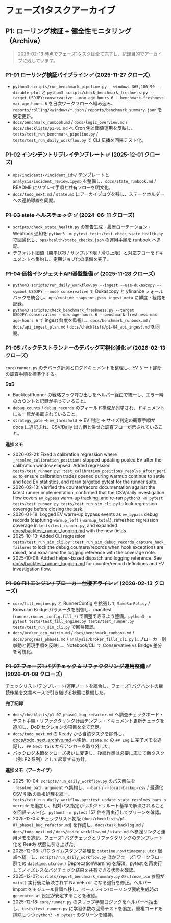 # フェーズ1タスクアーカイブ

## P1: ローリング検証 + 健全性モニタリング（Archive）

> 2026-02-13 時点でフェーズ1タスクは全て完了し、記録目的でアーカイブに残しています。

### ~~P1-01 ローリング検証パイプライン~~ ✅ (2025-11-27 クローズ)
- `python3 scripts/run_benchmark_pipeline.py --windows 365,180,90 --disable-plot` と `python3 scripts/check_benchmark_freshness.py --target USDJPY:conservative --max-age-hours 6 --benchmark-freshness-max-age-hours 6` を日次ワークフローへ組み込み、`reports/rolling/<window>/*.json` / `reports/benchmark_summary.json` を安定更新。
- `docs/benchmark_runbook.md` / `docs/logic_overview.md` / `docs/checklists/p1-01.md` へ Cron 例と閾値運用を反映し、`tests/test_run_benchmark_pipeline.py` / `tests/test_run_daily_workflow.py` で CLI 伝播を回帰テスト化。

### ~~P1-02 インシデントリプレイテンプレート~~ ✅ (2025-12-01 クローズ)
- `ops/incidents/<incident_id>/` テンプレートと `analysis/incident_review.ipynb` を整備し、`docs/state_runbook.md` / README にリプレイ手順と共有フローを明文化。
- `docs/todo_next.md` / `state.md` にアーカイブログを残し、ステークホルダーへの連絡導線を同期。

### ~~P1-03 state ヘルスチェック~~ ✅ (2024-06-11 クローズ)
- `scripts/check_state_health.py` の警告生成・履歴ローテーション・Webhook 通知を `python3 -m pytest tests/test_check_state_health.py` で回帰化し、`ops/health/state_checks.json` の運用手順を runbook へ追記。
- デフォルト閾値（勝率LCB / サンプル下限 / 滑り上限）と対応フローをドキュメントへ集約し、定期ジョブ化の準備を完了。

### ~~P1-04 価格インジェストAPI基盤整備~~ ✅ (2025-11-28 クローズ)
- `python3 scripts/run_daily_workflow.py --ingest --use-dukascopy --symbol USDJPY --mode conservative` で Dukascopy と yfinance フォールバックを統合し、`ops/runtime_snapshot.json.ingest_meta` に鮮度・経路を記録。
- `python3 scripts/check_benchmark_freshness.py --target USDJPY:conservative --max-age-hours 6 --benchmark-freshness-max-age-hours 6` で ingest 鮮度を監視し、`docs/benchmark_runbook.md` / `docs/api_ingest_plan.md` / `docs/checklists/p1-04_api_ingest.md` を同期。

### ~~P1-05 バックテストランナーのデバッグ可視化強化~~ ✅ (2026-02-13 クローズ)
`core/runner.py` のデバッグ計測とログドキュメントを整理し、EV ゲート診断の調査手順を標準化する。

**DoD**
- BacktestRunner の戦略フック呼び出しをヘルパー経由で統一し、エラー時のカウントと記録が揃っていること。
- `debug_counts` / `debug_records` のフィールド構成が列挙され、ドキュメントにも一覧が掲載されていること。
- `strategy_gate` → `ev_threshold` → EV 判定 → サイズ判定の観察手順が docs に追記され、CSV/Daily 出力例と併せた調査フローが示されていること。

**進捗メモ**
- 2026-02-21: Fixed a calibration regression where `_resolve_calibration_positions` stopped updating pooled EV after the calibration window elapsed. Added regression `tests/test_runner.py::test_calibration_positions_resolve_after_period` to ensure calibration trades opened during warmup continue to settle and feed EV statistics, and reran targeted pytest for the runner suite.
- 2026-02-13: Verified the counter/record documentation against the latest runner implementation, confirmed that the CSV/daily investigation flow covers `ev_bypass` warm-up tracking, and re-ran `python3 -m pytest tests/test_runner.py tests/test_run_sim_cli.py` to lock regression coverage before closing the task.
- 2026-01-18: Logged EV warm-up bypass events as `ev_bypass` debug records (capturing `warmup_left` / `warmup_total`), refreshed regression coverage in `tests/test_runner.py`, and expanded [docs/backtest_runner_logging.md](docs/backtest_runner_logging.md) with the new fields.
- 2025-10-13: Added CLI regression `tests/test_run_sim_cli.py::test_run_sim_debug_records_capture_hook_failures` to lock the debug counters/records when hook exceptions are raised, and expanded the logging reference with the coverage note.
- 2025-10-08: Added helper-based dispatch and logging reference. See [docs/backtest_runner_logging.md](docs/backtest_runner_logging.md) for counter/record definitions and EV investigation flow.

### ~~P1-06 Fill エンジン / ブローカー仕様アライン~~ ✅ (2026-02-13 クローズ)
- `core/fill_engine.py` と RunnerConfig を拡張して `SameBarPolicy` / Brownian Bridge パラメータを制御し、manifest (`runner.runner_config.fill_*`) で調整できるよう整備。`python3 -m pytest tests/test_fill_engine.py tests/test_runner.py tests/test_run_sim_cli.py` で回帰確認。
- `docs/broker_oco_matrix.md` / `docs/benchmark_runbook.md` / `docs/progress_phase1.md` / `analysis/broker_fills_cli.py` にブローカー別挙動と再現手順を反映し、Notebook/CLI で Conservative vs Bridge 差分を可視化。

### ~~P1-07 フェーズ1 バグチェック & リファクタリング運用整備~~ ✅ (2026-01-08 クローズ)
チェックリスト/テンプレート/運用ノートを統合し、フェーズ1 バグハントの継続作業を文書ベースで引き継げる状態に整備した。

**完了記録**
- `docs/checklists/p1-07_phase1_bug_refactor.md` へ調査チェックボード・テスト手順・リファクタリング計画テンプレ・ドキュメント更新チェックを追加し、DoD セクションの項目を全て充足。
- `docs/todo_next.md` の Ready から当該タスクを除外し、[docs/todo_next_archive.md](docs/todo_next_archive.md) へ移動。`state.md` の `## Log` に完了メモを追記し、`## Next Task` からアンカーを取り外した。
- バックログ本節をクローズ扱いに変更し、後続作業は必要に応じて新タスク（例: P2 系列）として起票する方針。

**進捗メモ（アーカイブ）**
- 2025-10-04: `scripts/run_daily_workflow.py` のパス解決を `_resolve_path_argument` へ集約し、`--bars` / `--local-backup-csv` / 最適化 CSV 引数の重複処理を統一。`tests/test_run_daily_workflow.py::test_update_state_resolves_bars_override` を追加し、相対パス指定がリポジトリルート基準で解決されることを回帰テスト化、`python3 -m pytest` 157 件を再実行してグリーンを確認。
- 2025-12-05: チェックリスト初版 (`docs/checklists/p1-07_phase1_bug_refactor.md`) を作成し、`docs/task_backlog.md` / `docs/todo_next.md` / `docs/codex_workflow.md` / `state.md` へ参照リンクと運用メモを追記。フェーズ1 バグチェックとリファクタリングのテンプレート化を Ready 状態に引き上げた。
- 2025-12-06: UTC タイムスタンプ処理を `datetime.now(timezone.utc)` 起点へ統一し、`scripts/run_daily_workflow.py` ほかフェーズ1 ワークフロー群での `datetime.utcnow()` DeprecationWarning を解消。pytest を再実行してノイズレスなバグチェック結果を共有できる状態を確認。
- 2025-12-07: `scripts/report_benchmark_summary.py` の `utcnow_iso` 参照が `main()` 実行後に解決されず NameError になる退行を修正。ヘルパー import をモジュール冒頭へ移し、ベースライン/ローリング要約生成時の `generated_at` 設定が安定することを確認。
- 2025-12-18: `core/runner.py` のスリップ学習ロジックをヘルパーへ抽出し、`tests/test_runner.py` に学習係数の回帰テストを追加。重複コードを排除しつつ `python3 -m pytest` のグリーンを維持。
